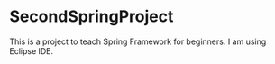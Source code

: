 # SecondSpringProject
This is a project to teach Spring Framework for beginners. I am using Eclipse IDE.
